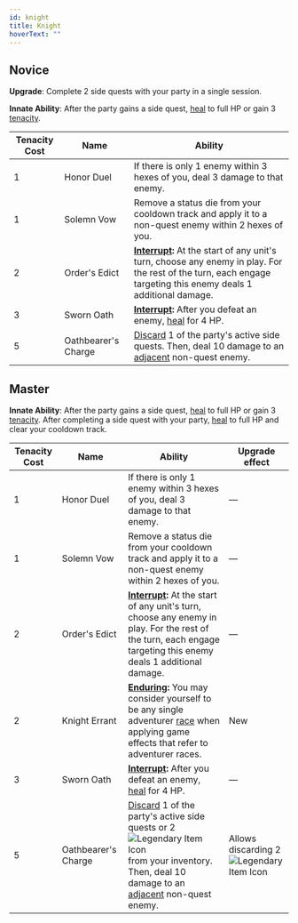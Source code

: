 ```yaml
---
id: knight
title: Knight
hoverText: ""
---
```


## Novice

**Upgrade**: Complete 2 side quests with your party in a single session.

**Innate Ability**: After the party gains a side quest, [heal](/docs/glossary/healing) to full HP or gain 3 [tenacity](/docs/glossary/tenacity).

| Tenacity Cost | Name                | Ability                                                                                                                                                                                     |
| ------------- | ------------------- | ------------------------------------------------------------------------------------------------------------------------------------------------------------------------------------------- |
| 1             | Honor Duel          | If there is only 1 enemy within 3 hexes of you, deal 3 damage to that enemy.                                                                                                                |
| 1             | Solemn Vow          | Remove a status die from your cooldown track and apply it to a non-quest enemy within 2 hexes of you.                                                                                       |
| 2             | Order's Edict       | **[Interrupt](/docs/glossary/interrupt):** At the start of any unit's turn, choose any enemy in play. For the rest of the turn, each engage targeting this enemy deals 1 additional damage. |
| 3             | Sworn Oath          | **[Interrupt](/docs/glossary/interrupt):** After you defeat an enemy, [heal](/docs/glossary/healing) for 4 HP.                                                                              |
| 5             | Oathbearer's Charge | [Discard](/docs/glossary/discard) 1 of the party's active side quests. Then, deal 10 damage to an [adjacent](/docs/glossary/adjacent) non-quest enemy.                                      |

## Master

**Innate Ability**: After the party gains a side quest, [heal](/docs/glossary/healing) to full HP or gain 3 [tenacity](/docs/glossary/tenacity). After completing a side quest with your party, [heal](/docs/glossary/healing) to full HP and clear your cooldown track.

| Tenacity Cost | Name                | Ability                                                                                                                                                                                                                                                                | Upgrade effect                                                                                             |
| ------------- | ------------------- | ---------------------------------------------------------------------------------------------------------------------------------------------------------------------------------------------------------------------------------------------------------------------- | ---------------------------------------------------------------------------------------------------------- |
| 1             | Honor Duel          | If there is only 1 enemy within 3 hexes of you, deal 3 damage to that enemy.                                                                                                                                                                                           | —                                                                                                          |
| 1             | Solemn Vow          | Remove a status die from your cooldown track and apply it to a non-quest enemy within 2 hexes of you.                                                                                                                                                                  | —                                                                                                          |
| 2             | Order's Edict       | **[Interrupt](/docs/glossary/interrupt):** At the start of any unit's turn, choose any enemy in play. For the rest of the turn, each engage targeting this enemy deals 1 additional damage.                                                                            | —                                                                                                          |
| 2             | Knight Errant       | **[Enduring](/docs/glossary/enduring):** You may consider yourself to be any single adventurer [race](/docs/adventurer/races/) when applying game effects that refer to adventurer races.                                                                              | New                                                                                                        |
| 3             | Sworn Oath          | **[Interrupt](/docs/glossary/interrupt):** After you defeat an enemy, [heal](/docs/glossary/healing) for 4 HP.                                                                                                                                                         | —                                                                                                          |
| 5             | Oathbearer's Charge | [Discard](/docs/glossary/discard) 1 of the party's active side quests or 2 <img src="/icons/legendary-item.svg" alt="Legendary Item Icon" className="icon-svg" /> from your inventory. Then, deal 10 damage to an [adjacent](/docs/glossary/adjacent) non-quest enemy. | Allows discarding 2 <img src="/icons/legendary-item.svg" alt="Legendary Item Icon" className="icon-svg" /> |

